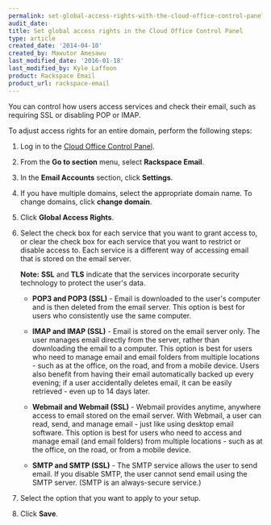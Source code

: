 ```yaml
---
permalink: set-global-access-rights-with-the-cloud-office-control-panel/
audit_date:
title: Set global access rights in the Cloud Office Control Panel
type: article
created_date: '2014-04-10'
created_by: Mawutor Amesawu
last_modified_date: '2016-01-18'
last_modified_by: Kyle Laffoon
product: Rackspace Email
product_url: rackspace-email
---
```


You can control how users access services and check their email, such as
requiring SSL or disabling POP or IMAP.

To adjust access rights for an entire domain, perform the following steps:

1.  Log in to the [Cloud Office Control Panel](https://apps.rackspace.com/?cp).
2.  From the **Go to section** menu, select **Rackspace Email**.
3.  In the **Email Accounts** section, click **Settings**.
4.  If you have multiple domains, select the appropriate domain name. To change domains, click **change domain**.
5.  Click **Global Access Rights**.
6.  Select the check box for each service that you want to grant access
    to, or clear the check box for each service that you want to
    restrict or disable access to. Each service is a different way of
    accessing email that is stored on the email server.

    **Note:** **SSL** and **TLS** indicate that the services incorporate
    security technology to protect the user's data.

    -   **POP3 and POP3 (SSL)** - Email is downloaded to the user's computer and is then deleted from the email server. This option is best for users who consistently use the same computer.

    -   **IMAP and IMAP (SSL)** - Email is stored on the email server only. The user manages email directly from the server, rather than downloading the email to
    a computer. This option is best for users who need to manage email
    and email folders from multiple locations - such as at the office, on
    the road, and from a mobile device. Users also benefit from having
    their email automatically backed up every evening; if a user
    accidentally deletes email, it can be easily retrieved - even up to 14
    days later.

    -   **Webmail and Webmail (SSL)** - Webmail provides anytime, anywhere access to email stored on the email server. With Webmail, a user can read, send, and manage
    email - just like using desktop email software. This option is best
    for users who need to access and manage email (and email folders)
    from multiple locations - such as at the office, on the road, or from
    a mobile device.

    -   **SMTP and SMTP (SSL)** - The SMTP service allows the user to send email. If you disable SMTP, the user cannot send email using the SMTP server. (SMTP is an
    always-secure service.)

7.  Select the option that you want to apply to your setup.

8.  Click **Save**.
